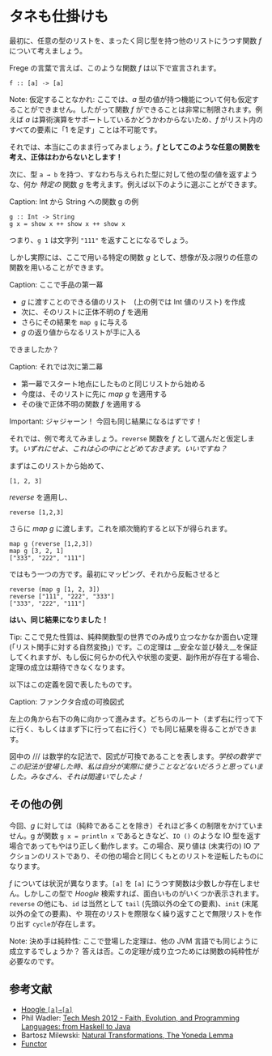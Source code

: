 # タネも仕掛けも

最初に、任意の型のリストを、まったく同じ型を持つ他のリストにうつす関数 _f_ について考えましょう。

Frege の言葉で言えば、このような関数 _f_ は以下で宣言されます。

```
f :: [a] -> [a]
```

Note: 仮定することなかれ: ここでは、_a_ 型の値が持つ機能について何も仮定することができません。したがって関数 _f_ ができることは非常に制限されます。例えば _a_ は算術演算をサポートしているかどうかわからないため、_f_ がリスト内のすべての要素に「1 を足す」ことは不可能です。

それでは、本当にこのまま行ってみましょう。**_f_ としてこのような任意の関数を考え、正体はわからないとします！**

次に、型 `a → b` を持つ、すなわち与えられた型に対して他の型の値を返すような、何か _特定の_ 関数 _g_ を考えます。例えば以下のように選ぶことができます。

Caption: Int から String への関数 g の例

```
g :: Int -> String
g x = show x ++ show x ++ show x
```

つまり、`g 1` は文字列 `"111"` を返すことになるでしょう。

しかし実際には、ここで用いる特定の関数 _g_ として、想像が及ぶ限りの任意の関数を用いることができます。

Caption: ここで手品の第一幕

* _g_ に渡すことのできる値のリスト　(上の例では Int 値のリスト) を作成
* 次に、そのリストに正体不明の _f_ を適用
* さらにその結果を `map g` に与える
* _g_ の返り値からなるリストが手に入る

できましたか？

Caption: それでは次に第二幕

* 第一幕でスタート地点にしたものと同じリストから始める
* 今度は、そのリストに先に _map g_ を適用する
* その後で正体不明の関数 _f_ を適用する

Important: ジャジャーン！ 今回も同じ結果になるはずです！

それでは、例で考えてみましょう。`reverse` 関数を _f_ として選んだと仮定します。_いずれにせよ、これは心の中にとどめておきます。いいですね？_

まずはこのリストから始めて、

```
[1, 2, 3]
```

_reverse_ を適用し、

```
reverse [1,2,3]
```

さらに _map g_ に渡します。これを順次簡約すると以下が得られます。

```
map g (reverse [1,2,3])
map g [3, 2, 1]
["333", "222", "111"]
```

ではもう一つの方です。最初にマッピング、それから反転させると

```
reverse (map g [1, 2, 3])
reverse ["111", "222", "333"]
["333", "222", "111"]
```

__はい、同じ結果になりました！__

Tip: ここで見た性質は、純粋関数型の世界でのみ成り立つなかなか面白い定理 (「リスト関手に対する自然変換」) です。この定理は __安全な並び替え__を保証してくれますが、もし仮に何らかの代入や状態の変更、副作用が存在する場合、定理の成立は期待できなくなります。

以下はこの定義を図で表したものです。

Caption: ファンクタ合成の可換図式

左上の角から右下の角に向かって進みます。どちらのルート（まず右に行って下に行く、もしくはまず下に行って右に行く）でも同じ結果を得ることができます。

図中の /// は数学的な記法で、図式が可換であることを表します。_学校の数学でこの記法が登場した時、私は自分が実際に使うことなどないだろうと思っていました。みなさん、それは間違いでしたよ！_

## その他の例

今回、_g_ に対しては（純粋であることを除き）それほど多くの制限をかけていません。g が関数 `g x = println x` であるときなど、`IO ()` のような IO 型を返す場合であってもやはり正しく動作します。この場合、戻り値は (未実行の) IO アクションのリストであり、その他の場合と同じくもとのリストを逆転したものになります。

_f_ については状況が異なります。`[a]` を `[a]` にうつす関数は少数しか存在しません。しかしこの型で  _Hoogle_ 検索すれば、面白いものがいくつか表示されます。`reverse` の他にも、`id` は当然として `tail` (先頭以外の全ての要素)、`init` (末尾以外の全ての要素)、や 現在のリストを際限なく繰り返すことで無限リストを作り出す `cycle`が存在します。

Note: 決め手は純粋性: ここで登場した定理は、他の JVM 言語でも同じように成立するでしょうか？ 答えは否。この定理が成り立つためには関数の純粋性が必要なのです。

## 参考文献

* [Hoogle `[a]→[a]`](https://www.haskell.org/hoogle/?hoogle=%5Ba%5D+-%3E+%5Ba%5D)
* Phil Wadler: [Tech Mesh 2012 - Faith, Evolution, and Programming Languages: from Haskell to Java](https://www.youtube.com/watch?v=NZeDRs6snm0)
* Bartosz Milewski: [Natural Transformations, The Yoneda Lemma](http://bartoszmilewski.com/2015/04/07/natural-transformations/)
* [Functor](http://en.wikipedia.org/wiki/Functor)
